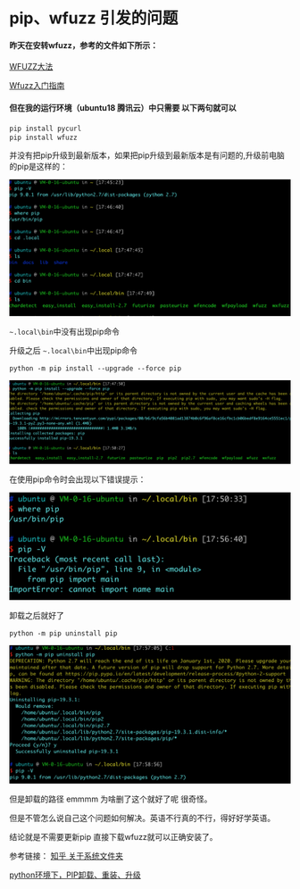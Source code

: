 # pip、wfuzz 引发的问题 

#### 昨天在安转wfuzz，参考的文件如下所示：

[WFUZZ大法](https://wh0ale.github.io/2019/03/02/2019-3-2-WFUZZ%E5%A4%A7%E6%B3%95/)

[Wfuzz入门指南](https://www.evi1s.com/archives/152/)

#### 但在我的运行环境（ubuntu18 腾讯云）中只需要 以下两句就可以

```
pip install pycurl
pip install wfuzz
```
并没有把pip升级到最新版本，如果把pip升级到最新版本是有问题的,升级前电脑的pip是这样的：

![](1.png)

`~.local\bin`中没有出现pip命令

升级之后 `~.local\bin`中出现pip命令

```
python -m pip install --upgrade --force pip
```

![](2.png)

在使用pip命令时会出现以下错误提示：

![](3.png)

卸载之后就好了

```
python -m pip uninstall pip
```

![](4.png)

但是卸载的路径 emmmm 为啥删了这个就好了呢 很奇怪。

但是不管怎么说自己这个问题如何解决。英语不行真的不行，得好好学英语。

结论就是不需要更新pip 直接下载wfuzz就可以正确安装了。


参考链接：
[知乎 关于系统文件夹](https://www.zhihu.com/question/21265424)

[python环境下，PIP卸载、重装、升级](https://www.cnblogs.com/burz/p/9099281.html)

